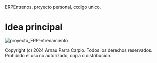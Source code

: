 ERPEntrenos, proyecto personal, codigo unico.

<h1>Idea principal</h1>

![proyecto_ERPentrenamiento](https://github.com/user-attachments/assets/af2907b1-abd7-4bd1-a7bf-3e3980707273)


Copyright (c) 2024 Arnau Parra Carpio. Todos los derechos reservados.
Prohibido el uso no autorizado, copia o distribución.
